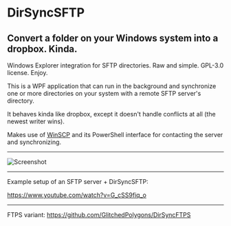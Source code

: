 # DirSyncSFTP

## Convert a folder on your Windows system into a dropbox. Kinda.

Windows Explorer integration for SFTP directories. Raw and simple. GPL-3.0 license. Enjoy.

This is a WPF application that can run in the background and synchronize one or more directories on your system with a remote SFTP server's directory.

It behaves kinda like dropbox, except it doesn't handle conflicts at all (the newest writer wins).

Makes use of [WinSCP](https://github.com/winscp/winscp) and its PowerShell interface for contacting the server and synchronizing.

---

![Screenshot](https://api.files.glitchedpolygons.com/api/v1/files/dirsyncsftp-screenshot.png)

---

Example setup of an SFTP server + DirSyncSFTP:

https://www.youtube.com/watch?v=G_cSS9fiq_o

---

FTPS variant: https://github.com/GlitchedPolygons/DirSyncFTPS
